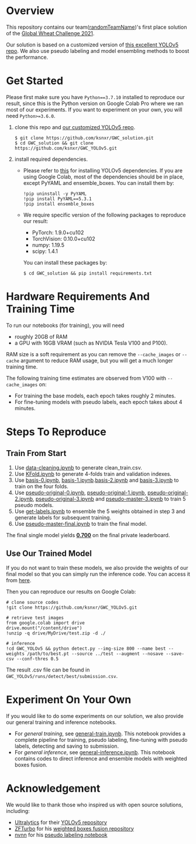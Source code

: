 # Overview
This repository contains our team([randomTeamName](https://www.aicrowd.com/challenges/global-wheat-challenge-2021/teams/randomTeamName))'s first place solution of the [Global Wheat Challenge 2021](https://www.aicrowd.com/challenges/global-wheat-challenge-2021). <!-- comprised of [ksnxr](https://www.aicrowd.com/participants/ksnxr) and [czz1997](https://www.aicrowd.com/participants/czz1997). -->

Our solution is based on a customized version of [this excellent YOLOv5 repo](https://github.com/ultralytics/yolov5).
We also use pseudo labeling and model ensembling methods to boost the performance.

# Get Started
Please first make sure you have `Python==3.7.10` installed to reproduce our result, since this is the Python version on Google Colab Pro where we ran most of our experiments. If you want to experiment on your own, you will need `Python>=3.6.0`.

1. clone this repo and [our customized YOLOv5 repo](https://github.com/ksnxr/GWC_YOLOv5).
    ```
    $ git clone https://github.com/ksnxr/GWC_solution.git
    $ cd GWC_solution && git clone https://github.com/ksnxr/GWC_YOLOv5.git
    ```
2. install required dependencies.
    * Please refer to [this](https://github.com/ultralytics/yolov5#quick-start-examples) for installing YOLOv5 dependencies.
      If you are using Google Colab, most of the dependencies should be in place, except PyYAML and ensemble_boxes. You can install them by:
      ```
      !pip uninstall -y PyYAML
      !pip install PyYAML==5.3.1
      !pip install ensemble_boxes
      ```
    * We require specific version of the following packages to reproduce our result:

        * PyTorch: 1.9.0+cu102
        * TorchVision: 0.10.0+cu102
        * numpy: 1.19.5
        * scipy: 1.4.1
    
        You can install these packages by:
        ```
        $ cd GWC_solution && pip install requirements.txt
        ```
      
# Hardware Requirements And Training Time

To run our notebooks (for training), you will need 
* roughly 20GB of RAM 
* a GPU with 16GB VRAM (such as NVIDIA Tesla V100 and P100).

RAM size is a soft requirement as you can remove the `--cache_images` or `--cache` argument to reduce RAM usage, but you will get a much longer training time.

The following training time estimates are observed from V100 with `--cache_images` on:
* For training the base models, each epoch takes roughly 2 minutes.
* For fine-tuning models with pseudo labels, each epoch takes about 4 minutes.

# Steps To Reproduce

## Train From Start
<!--0. Download this repo and run `git clone https://github.com/ksnxr/GWC_YOLOv5.git` to clone the customized YOLOv5.-->
1. Use [data-cleaning.ipynb](data-cleaning.ipynb) to generate clean_train.csv.
2. Use [KFold.ipynb](KFold.ipynb) to generate 4-folds train and validation indexes.
3. Use [basis-0.ipynb](basis/basis-0.ipynb), [basis-1.ipynb](basis/basis-1.ipynb).[basis-2.ipynb](basis/basis-2.ipynb) and [basis-3.ipynb](basis/basis-3.ipynb) to train on the four folds.
4. Use [pseudo-original-0.ipynb](pseudo/pseudo-original-0.ipynb), [pseudo-original-1.ipynb](pseudo/pseudo-original-1.ipynb), [pseudo-original-2.ipynb](pseudo/pseudo-original-2.ipynb), [pseudo-original-3.ipynb](pseudo/pseudo-original-3.ipynb) and [pseudo-master-3.ipynb](pseudo/pseudo-master-3.ipynb) to train 5 pseudo models.
5. Use [get-labels.ipynb](get-labels.ipynb) to ensemble the 5 weights obtained in step 3 and generate labels for subsequent training.
6. Use [pseudo-master-final.ipynb](pseudo-master-final.ipynb) to train the final model.

The final single model yields [**0.700**](https://www.aicrowd.com/challenges/global-wheat-challenge-2021/submissions/149238) on the final private leaderboard.

## Use Our Trained Model
If you do not want to train these models, we also provide the weights of our final model so that you can simply run the inference code. 
You can access it from [here](https://drive.google.com/file/d/1-Figr7M-AJvrfbLq7jqpJeGhyrf5Un44/view?usp=sharing).

Then you can reproduce our results on Google Colab:
```
# clone source codes
!git clone https://github.com/ksnxr/GWC_YOLOv5.git

# retrieve test images
from google.colab import drive
drive.mount("/content/drive")
!unzip -q drive/MyDrive/test.zip -d ./

# inference
!cd GWC_YOLOv5 && python detect.py --img-size 800 --name best --weights /path/to/best.pt --source ../test --augment --nosave --save-csv --conf-thres 0.5
```

The result .csv file can be found in `GWC_YOLOv5/runs/detect/best/submission.csv`.

# Experiment On Your Own
If you would like to do some experiments on our solution, we also provide our general training and inference notebooks. 

* For _general training_, see [general-train.ipynb](general/general-train.ipynb). This notebook provides a complete pipeline for training, pseudo labeling, fine-tuning with pseudo labels, detecting and saving to submission.
* For _general inference_, see [general-inference.ipynb](general/general-inference.ipynb). This notebook contains codes to direct inference and ensemble models with weighted boxes fusion.

<!--
# Environment
A huge amount of the computation was powered by Google Colab Pro.

We ran our code under the following environment:

* Python: 3.7.10
* PyTorch: 1.9.0+cu102
* TorchVision: 0.10.0+cu102
* numpy: 1.19.5
* scipy: 1.4.1
-->

# Acknowledgement

We would like to thank those who inspired us with open source solutions, including: 

* [Ultralytics](https://github.com/ultralytics) for their [YOLOv5 repository](https://github.com/ultralytics/yolov5)
* [ZFTurbo](https://github.com/zfturbo) for his [weighted boxes fusion repository](https://github.com/ZFTurbo/Weighted-Boxes-Fusion)
* [nvnn](https://www.kaggle.com/nvnnghia) for his [pseudo labeling notebook](https://www.kaggle.com/nvnnghia/yolov5-pseudo-labeling)
